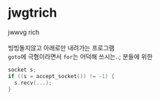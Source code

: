 # jwgtrich

jwwvg rich<br>
<br>
빙빙돌지않고 아래로만 내려가는 프로그램<br>
`goto`에 극혐이라면서 `for`는 어덕해 쓰시는..; 분들에 위한

```cpp
socket s;
if ((s = accept_socket()) != -1) {
  s.recv(...);
}
```
